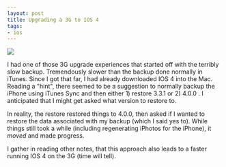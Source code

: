 ```yaml
---
layout: post
title: Upgrading a 3G to IOS 4
tags:
- ios
---
```

![][1]

I had one of those 3G upgrade experiences that started off with the terribly
slow backup. Tremendously slower than the backup done normally in iTunes.
Since I got that far, I had already downloaded IOS 4 into the Mac. Reading a
"hint", there seemed to be a suggestion to normally backup the iPhone using
iTunes Sync and then either 1) restore 3.3.1 or 2) 4.0.0 . I anticipated that
I might get asked what version to restore to.

In reality, the restore restored things to 4.0.0, then asked if I wanted to
restore the data associated with my backup (which I said yes to). While things
still took a while (including regenerating iPhotos for the iPhone), it _moved_
and made progress.

I gather in reading other notes, that this approach also leads to a faster
running IOS 4 on the 3G (time will tell).

[1]: http://media.tumblr.com/tumblr_l4v3cuMJPS1qz4fcv.png

